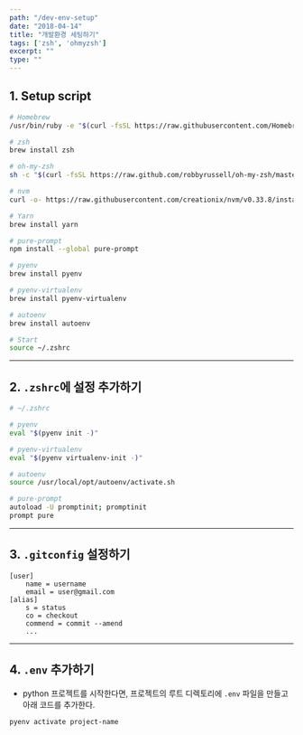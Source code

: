 ```yaml
---
path: "/dev-env-setup"
date: "2018-04-14"
title: "개발환경 세팅하기"
tags: ['zsh', 'ohmyzsh']
excerpt: ""
type: ""
---
```


## 1. Setup script

```bash
# Homebrew
/usr/bin/ruby -e "$(curl -fsSL https://raw.githubusercontent.com/Homebrew/install/master/install)"

# zsh
brew install zsh

# oh-my-zsh
sh -c "$(curl -fsSL https://raw.github.com/robbyrussell/oh-my-zsh/master/tools/install.sh)"

# nvm
curl -o- https://raw.githubusercontent.com/creationix/nvm/v0.33.8/install.sh | bash

# Yarn
brew install yarn

# pure-prompt
npm install --global pure-prompt

# pyenv
brew install pyenv

# pyenv-virtualenv
brew install pyenv-virtualenv

# autoenv
brew install autoenv

# Start
source ~/.zshrc
```

---

## 2. `.zshrc`에 설정 추가하기

```bash
# ~/.zshrc

# pyenv
eval "$(pyenv init -)"

# pyenv-virtualenv
eval "$(pyenv virtualenv-init -)"

# autoenv
source /usr/local/opt/autoenv/activate.sh

# pure-prompt
autoload -U promptinit; promptinit
prompt pure
```

---

## 3. `.gitconfig` 설정하기

```
[user]
	name = username
	email = user@gmail.com
[alias]
	s = status
	co = checkout
	commend = commit --amend
	...
```

---

## 4. `.env` 추가하기
- python 프로젝트를 시작한다면, 프로젝트의 루트 디렉토리에 `.env` 파일을 만들고 아래 코드를 추가한다.

```
pyenv activate project-name
```